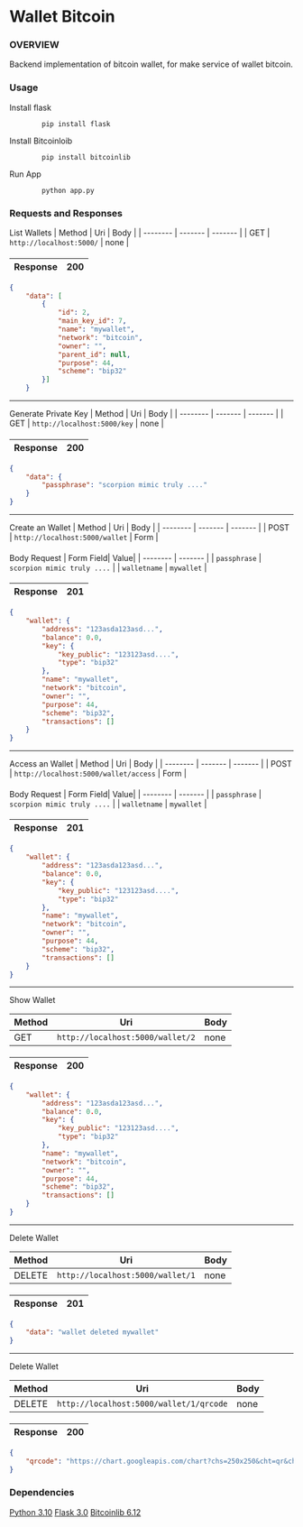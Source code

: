 # Wallet Bitcoin

  ### OVERVIEW

Backend implementation of bitcoin wallet, for make service of wallet bitcoin.

### Usage
Install flask
	
			pip install flask
Install Bitcoinloib
		
			pip install bitcoinlib
			
Run App
	
			python app.py

### Requests and Responses

List Wallets
| Method | Uri | Body |
|  --------  |  -------  |  ------- |
| GET | ```http://localhost:5000/``` | none |
####
| Response | 200 |
| ------ | ---- |

```json
{
	"data": [
		{
			"id": 2,
			"main_key_id": 7,
			"name": "mywallet",
			"network": "bitcoin",
			"owner": "",
			"parent_id": null,
			"purpose": 44,
			"scheme": "bip32"
		}]
	}
```
------------

Generate Private Key
| Method | Uri | Body |
|  --------  |  -------  |  ------- |
| GET | ```http://localhost:5000/key``` | none |
####
| Response | 200 |
| ------ | ---- |

```json
{
	"data": {
		"passphrase": "scorpion mimic truly ...."
	}
}
```
------------

Create an Wallet
| Method | Uri | Body |
|  --------  |  -------  |  ------- |
| POST | ```http://localhost:5000/wallet``` | Form |
####

Body Request
| Form Field| Value|
|  --------  |  -------  |
| ```passphrase``` | ```scorpion mimic truly ....``` |
| ```walletname``` | ```mywallet``` |

####
| Response | 201 |
| ------ | ---- |

```json
{
	"wallet": {
		"address": "123asda123asd...",
		"balance": 0.0,
		"key": {
			"key_public": "123123asd....",
			"type": "bip32"
		},
		"name": "mywallet",
		"network": "bitcoin",
		"owner": "",
		"purpose": 44,
		"scheme": "bip32",
		"transactions": []
	}
}
```
------------
Access an Wallet
| Method | Uri | Body |
|  --------  |  -------  |  ------- |
| POST | ```http://localhost:5000/wallet/access``` | Form |
####

Body Request
| Form Field| Value|
|  --------  |  -------  |
| ```passphrase``` | ```scorpion mimic truly ....``` |
| ```walletname``` | ```mywallet``` |

####
| Response | 201 |
| ------ | ---- |

```json
{
	"wallet": {
		"address": "123asda123asd...",
		"balance": 0.0,
		"key": {
			"key_public": "123123asd....",
			"type": "bip32"
		},
		"name": "mywallet",
		"network": "bitcoin",
		"owner": "",
		"purpose": 44,
		"scheme": "bip32",
		"transactions": []
	}
}
```

------------

Show Wallet

| Method | Uri | Body |
|  --------  |  -------  |  ------- |
| GET | ```http://localhost:5000/wallet/2``` | none |
####
| Response | 200 |
| ------ | ---- |

```json
{
	"wallet": {
		"address": "123asda123asd...",
		"balance": 0.0,
		"key": {
			"key_public": "123123asd....",
			"type": "bip32"
		},
		"name": "mywallet",
		"network": "bitcoin",
		"owner": "",
		"purpose": 44,
		"scheme": "bip32",
		"transactions": []
	}
}
```
-----
Delete Wallet

| Method | Uri | Body |
|  --------  |  -------  |  ------- |
| DELETE | ```http://localhost:5000/wallet/1``` | none |
####
| Response | 201 |
| ------ | ---- |

```json
{
	"data": "wallet deleted mywallet"
}
```

-----
Delete Wallet

| Method | Uri | Body |
|  --------  |  -------  |  ------- |
| DELETE | ```http://localhost:5000/wallet/1/qrcode``` | none |
####
| Response | 200 |
| ------ | ---- |

```json
{
	"qrcode": "https://chart.googleapis.com/chart?chs=250x250&cht=qr&chl=1Cj5R...."
}
```
### Dependencies
[Python 3.10](https://docs.python.org/3.10/)
 [Flask 3.0](https://flask.palletsprojects.com/en/3.0.x/)
 [Bitcoinlib 6.12](https://bitcoinlib.readthedocs.io/en/latest/index.html)

